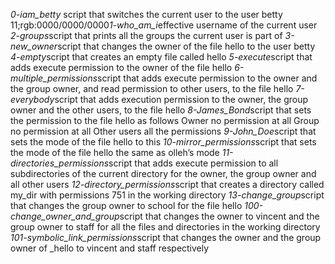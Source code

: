 *0-iam_betty* script that switches the current user to the user betty
11;rgb:0000/0000/0000*1-who_am_i*effective username of the current user
*2-groups*script that prints all the groups the current user is part of
*3-new_owner*script that changes the owner of the file hello to the user betty
*4-empty*script that creates an empty file called hello
*5-execute*script that adds execute permission to the owner of the file hello
*6-multiple_permissions*script that adds execute permission to the owner and the group owner, and read permission to other users, to the file hello
*7-everybody*script that adds execution permission to the owner, the group owner and the other users, to the file hello
*8-James_Bond*script that sets the permission to the file hello as follows Owner no permission at all Group no permission at all Other users all the permissions
*9-John_Doe*script that sets the mode of the file hello to this
*10-mirror_permissions*script that sets the mode of the file hello the same as olleh’s mode
*11-directories_permissions*script that adds execute permission to all subdirectories of the current directory for the owner, the group owner and all other users
*12-directory_permissions*script that creates a directory called my_dir with permissions 751 in the working directory
*13-change_group*script that changes the group owner to school for the file hello
*100-change_owner_and_group*script that changes the owner to vincent and the group owner to staff for all the files and directories in the working directory
*101-symbolic_link_permissions*script that changes the owner and the group owner of _hello to vincent and staff respectively